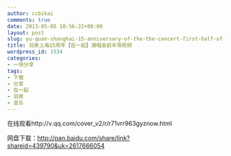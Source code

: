 ```yaml
---
author: ccbikai
comments: true
date: 2013-05-05 10:56:22+08:00
layout: post
slug: yu-quan-shanghai-15-anniversary-of-the-the-concert-first-half-of-the-game-video
title: 羽泉上海15周年【在一起】演唱会前半场视频
wordpress_id: 1534
categories:
- 一块分享
tags:
- 下载
- 分享
- 在一起
- 羽泉
- 音乐
---
```


在线观看http://v.qq.com/cover_v2/r/r71vrr963gyznow.html

网盘下载：http://pan.baidu.com/share/link?shareid=439790&uk=2617666054
